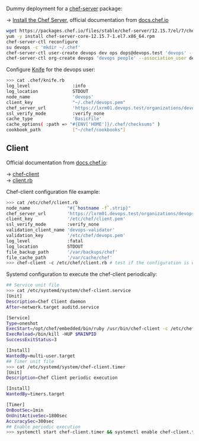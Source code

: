 

Dummy deployment for a [chef-server](https://downloads.chef.io/chef-server) package:

→ [Install the Chef Server](https://docs.chef.io/install_server.html), official documentation from [docs.chef.io](http://docs.chef.io)

```bash
wget https://packages.chef.io/files/stable/chef-server/12.15.7/el/7/chef-server-core-12.15.7-1.el7.x86_64.rpm
yum -y install chef-server-core-12.15.7-1.el7.x86_64.rpm
chef-server-ctl reconfigure
su devops -c 'mkdir ~/.chef'
chef-server-ctl user-create devops dev ops dops@devops.test 'devops' --filename /home/devops/.chef/devops.pem
chef-server-ctl org-create devops 'devops people' --association_user devops --filename /etc/chef/devops.pem
```

Configure [Knife](https://docs.chef.io/knife.html) for the devops user:

```bash
>>> cat .chef/knife.rb
log_level                :info
log_location             STDOUT
node_name                'devops'
client_key               "~/.chef/devops.pem"
chef_server_url          'https://lxrm01.devops.test/organizations/devops'
ssl_verify_mode          :verify_none
cache_type               'BasicFile'
cache_options( :path => "#{ENV['HOME']}/.chef/checksums" )
cookbook_path            ["~/chef/cookbooks"]
```

## Client

Official documentation from [docs.chef.io](http://docs.chef.io):

→ [chef-client](https://docs.chef.io/ctl_chef_client.html)  
→ [client.rb](https://docs.chef.io/config_rb_client.html)

Chef-client configuration file example:

```bash
>>> cat /etc/chef/client.rb
node_name              "#{`hostname -f`.strip}"
chef_server_url        'https://lxrm01.devops.test/organizations/devops'
client_key             '/etc/chef/client.pem'
ssl_verify_mode        :verify_none
validation_client_name 'devops-validator'
validation_key         '/etc/chef/devops.pem'
log_level              :fatal
log_location           STDOUT
file_backup_path       '/var/backups/chef'
file_cache_path        '/var/cache/chef'
>>> chef-client -c /etc/chef/client.rb # test if the configuration is working
```

Systemd configuration to execute the chef-client periodically:

```bash
## Service unit file
>>> cat /etc/systemd/system/chef-client.service
[Unit]
Description=Chef Client daemon
After=network.target auditd.service

[Service]
Type=oneshot
ExecStart=/opt/chef/embedded/bin/ruby /usr/bin/chef-client -c /etc/chef/client.rb -L /var/log/chef-client.log
ExecReload=/bin/kill -HUP $MAINPID
SuccessExitStatus=3

[Install]
WantedBy=multi-user.target
## Timer unit file
>>> cat /etc/systemd/system/chef-client.timer
[Unit]
Description=Chef Client periodic execution

[Install]
WantedBy=timers.target

[Timer]
OnBootSec=1min
OnUnitActiveSec=1800sec
AccuracySec=300sec
## Enable periodic execution 
>>> systemctl start chef-client.timer && systemctl enable chef-client.timer
```



